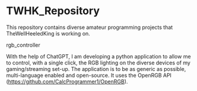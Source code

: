 # TWHK_Repository
This repository contains diverse amateur programming projects that TheWellHeeledKing is working on. 

rgb_controller

With the help of ChatGPT, I am developing a python application to allow me to control, with a single click, the RGB lighting on the diverse devices of my gaming/streaming set-up. The application is to be as generic as possible, multi-language enabled and open-source. It uses the OpenRGB API (https://github.com/CalcProgrammer1/OpenRGB).

